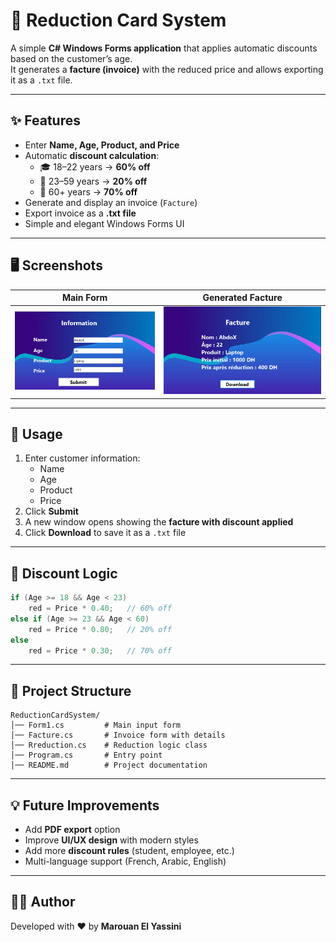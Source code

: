 
# 🪪 Reduction Card System

A simple **C# Windows Forms application** that applies automatic discounts based on the customer’s age.  
It generates a **facture (invoice)** with the reduced price and allows exporting it as a `.txt` file.  

---

## ✨ Features

- Enter **Name, Age, Product, and Price**  
- Automatic **discount calculation**:  
  - 🎓 18–22 years → **60% off**  
  - 👨 23–59 years → **20% off**  
  - 👴 60+ years → **70% off**  
- Generate and display an invoice (`Facture`)  
- Export invoice as a **.txt file**  
- Simple and elegant Windows Forms UI  

---

## 🖥️ Screenshots  

| Main Form | Generated Facture |  
|-----------|------------------|  
| ![Form1](Cap1.PNG) | ![Facture](Cap2.PNG) |  

---

## 🚀 Usage

1. Enter customer information:
   - Name  
   - Age  
   - Product  
   - Price  
2. Click **Submit**  
3. A new window opens showing the **facture with discount applied**  
4. Click **Download** to save it as a `.txt` file  

---

## 🧮 Discount Logic

```csharp
if (Age >= 18 && Age < 23)
    red = Price * 0.40;   // 60% off
else if (Age >= 23 && Age < 60)
    red = Price * 0.80;   // 20% off
else
    red = Price * 0.30;   // 70% off
```

---

## 📂 Project Structure

```
ReductionCardSystem/
│── Form1.cs         # Main input form
│── Facture.cs       # Invoice form with details
│── Rreduction.cs    # Reduction logic class
│── Program.cs       # Entry point
│── README.md        # Project documentation
```

---

## 💡 Future Improvements
- Add **PDF export** option  
- Improve **UI/UX design** with modern styles  
- Add more **discount rules** (student, employee, etc.)  
- Multi-language support (French, Arabic, English)  

---

## 👨‍💻 Author

Developed with ❤️ by **Marouan El Yassini**

